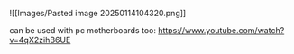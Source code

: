 
![[Images/Pasted image 20250114104320.png]]

can be used with pc motherboards too: https://www.youtube.com/watch?v=4qX2zihB6UE



